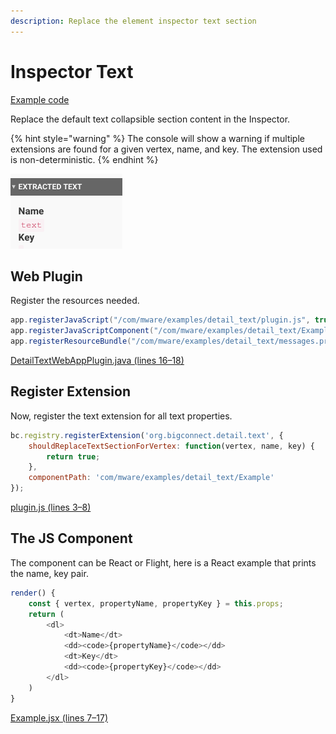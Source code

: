 ```yaml
---
description: Replace the element inspector text section
---
```


# Inspector Text

[Example code](https://github.com/mware-solutions/doc-examples/blob/master/extension-detail-text)

Replace the default text collapsible section content in the Inspector.

{% hint style="warning" %}
The console will show a warning if multiple extensions are found for a given vertex, name, and key. The extension used is non-deterministic.
{% endhint %}

![](../../.gitbook/assets/image.png)

## Web Plugin

Register the resources needed.

```java
app.registerJavaScript("/com/mware/examples/detail_text/plugin.js", true);
app.registerJavaScriptComponent("/com/mware/examples/detail_text/Example.jsx");
app.registerResourceBundle("/com/mware/examples/detail_text/messages.properties");
```

[DetailTextWebAppPlugin.java \(lines 16–18\)](https://github.com/mware-solutions/doc-examples/blob/master/extension-detail-text/src/main/java/com/mware/examples/detail_text/DetailTextWebAppPlugin.java#L16-L18)

## Register Extension

Now, register the text extension for all text properties.

```javascript
bc.registry.registerExtension('org.bigconnect.detail.text', {
    shouldReplaceTextSectionForVertex: function(vertex, name, key) {
        return true;
    },
    componentPath: 'com/mware/examples/detail_text/Example'
});
```

[plugin.js \(lines 3–8\)](https://github.com/mware-solutions/doc-examples/blob/master/extension-detail-text/src/main/resources/com/mware/examples/detail_text/plugin.js#L3-L8)

## The JS Component

The component can be React or Flight, here is a React example that prints the name, key pair.

```javascript
render() {
    const { vertex, propertyName, propertyKey } = this.props;
    return (
        <dl>
            <dt>Name</dt>
            <dd><code>{propertyName}</code></dd>
            <dt>Key</dt>
            <dd><code>{propertyKey}</code></dd>
        </dl>
    )
}
```

[Example.jsx \(lines 7–17\)](https://github.com/mware-solutions/doc-examples/blob/master/extension-detail-text/src/main/resources/com/mware/examples/detail_text/Example.jsx#L7-L17)



